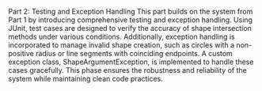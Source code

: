 Part 2: Testing and Exception Handling
This part builds on the system from Part 1 by introducing comprehensive testing and exception handling. Using JUnit, test cases are designed to verify the accuracy of shape intersection methods under various conditions. Additionally, exception handling is incorporated to manage invalid shape creation, such as circles with a non-positive radius or line segments with coinciding endpoints. A custom exception class, ShapeArgumentException, is implemented to handle these cases gracefully. This phase ensures the robustness and reliability of the system while maintaining clean code practices.
